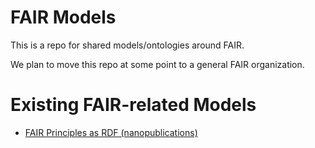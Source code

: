 FAIR Models
===========

This is a repo for shared models/ontologies around FAIR.

We plan to move this repo at some point to a general FAIR organization.

# Existing FAIR-related Models

- [FAIR Principles as RDF (nanopublications)](https://raw.githubusercontent.com/peta-pico/FAIR-nanopubs/master/releases/principles.1.trig)
